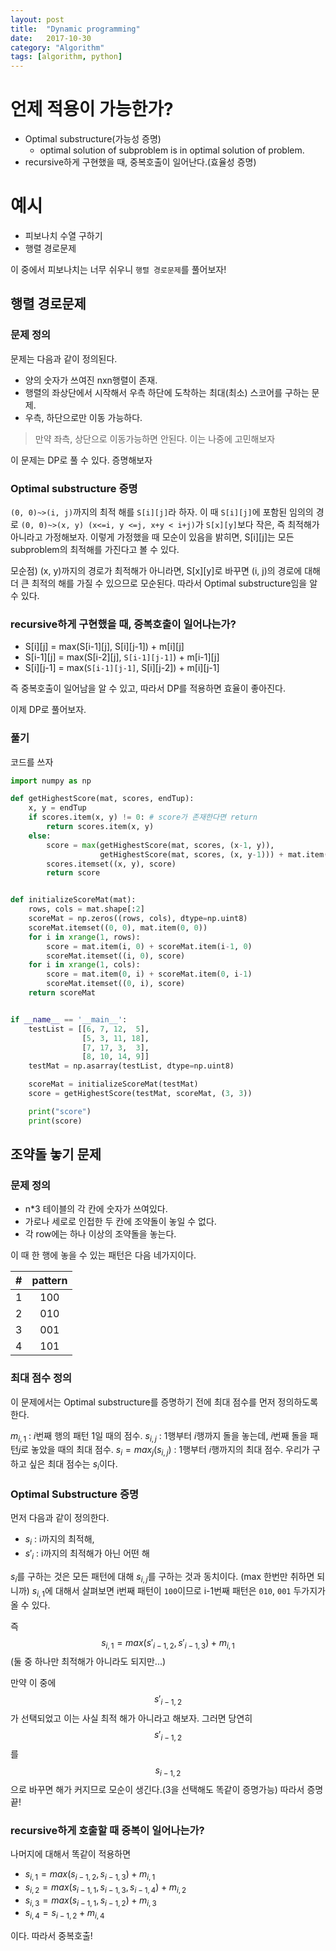 ```yaml
---
layout: post
title:  "Dynamic programming"
date:   2017-10-30 
category: "Algorithm"
tags: [algorithm, python]
---
```


# 언제 적용이 가능한가?

* Optimal substructure(가능성 증명)
  * optimal solution of subproblem is in optimal solution of problem.
* recursive하게 구현했을 때, 중복호출이 일어난다.(효율성 증명)

# 예시

* 피보나치 수열 구하기
* 행렬 경로문제

이 중에서 피보나치는 너무 쉬우니 `행렬 경로문제`를 풀어보자!

## 행렬 경로문제

### 문제 정의

문제는 다음과 같이 정의된다.

* 양의 숫자가 쓰여진 nxn행렬이 존재.
* 행렬의 좌상단에서 시작해서 우측 하단에 도착하는 최대(최소) 스코어를 구하는 문제.
* 우측, 하단으로만 이동 가능하다.

> 만약 좌측, 상단으로 이동가능하면 안된다. 이는 나중에 고민해보자

이 문제는 DP로 풀 수 있다. 증명해보자

### Optimal substructure 증명

`(0, 0)~>(i, j)`까지의 최적 해를 `S[i][j]`라 하자.
이 때 `S[i][j]`에 포함된 임의의 경로 `(0, 0)~>(x, y) (x<=i, y <=j, x+y < i+j)`가 `S[x][y]`보다 작은, 즉 최적해가 아니라고 가정해보자.
이렇게 가정했을 때 모순이 있음을 밝히면, S[i][j]는 모든 subproblem의 최적해를 가진다고 볼 수 있다.

모순점) (x, y)까지의 경로가 최적해가 아니라면, S[x][y]로 바꾸면 (i, j)의 경로에 대해 더 큰 최적의 해를 가질 수 있으므로 모순된다.
따라서 Optimal substructure임을 알 수 있다.

### recursive하게 구현했을 때, 중복호출이 일어나는가?

* S[i][j] = max(S[i-1][j], S[i][j-1]) + m[i][j]
* S[i-1][j] = max(S[i-2][j], `S[i-1][j-1]`) + m[i-1][j]
* S[i][j-1] = max(`S[i-1][j-1]`, S[i][j-2]) + m[i][j-1]

즉 중복호출이 일어남을 알 수 있고, 따라서 DP를 적용하면 효율이 좋아진다.

이제 DP로 풀어보자.

### 풀기
코드를 쓰자

```python
import numpy as np

def getHighestScore(mat, scores, endTup):
    x, y = endTup
    if scores.item(x, y) != 0: # score가 존재한다면 return
        return scores.item(x, y)
    else:
        score = max(getHighestScore(mat, scores, (x-1, y)),
                    getHighestScore(mat, scores, (x, y-1))) + mat.item(x,y)
        scores.itemset((x, y), score)
        return score


def initializeScoreMat(mat):
    rows, cols = mat.shape[:2]
    scoreMat = np.zeros((rows, cols), dtype=np.uint8)
    scoreMat.itemset((0, 0), mat.item(0, 0))
    for i in xrange(1, rows):
        score = mat.item(i, 0) + scoreMat.item(i-1, 0)
        scoreMat.itemset((i, 0), score)
    for i in xrange(1, cols):
        score = mat.item(0, i) + scoreMat.item(0, i-1)
        scoreMat.itemset((0, i), score)
    return scoreMat


if __name__ == '__main__':
    testList = [[6, 7, 12,  5],
                [5, 3, 11, 18],
                [7, 17, 3,  3],
                [8, 10, 14, 9]]
    testMat = np.asarray(testList, dtype=np.uint8)

    scoreMat = initializeScoreMat(testMat)
    score = getHighestScore(testMat, scoreMat, (3, 3))

    print("score")
    print(score)
```

## 조약돌 놓기 문제
### 문제 정의

* n*3 테이블의 각 칸에 숫자가 쓰여있다.
* 가로나 세로로 인접한 두 칸에 조약돌이 놓일 수 없다.
* 각 row에는 하나 이상의 조약돌을 놓는다.

이 때 한 행에 놓을 수 있는 패턴은 다음 네가지이다.

|# |pattern|
|:--:|:--:|
|1|100|
|2|010|
|3|001|
|4|101|

### 최대 점수 정의

이 문제에서는 Optimal substructure를 증명하기 전에 최대 점수를 먼저 정의하도록 한다.

$m_{i,1}$ : $i$번째 행의 패턴 1일 때의 점수.
$s_{i,j}$ : $1$행부터 $i$행까지 돌을 놓는데, $i$번째 돌을 패턴$j$로 놓았을 때의 최대 점수.
$s_i = max_j(s_{i,j})$ : $1$행부터 $i$행까지의 최대 점수.
우리가 구하고 싶은 최대 점수는 $s_i$이다.

### Optimal Substructure 증명

먼저 다음과 같이 정의한다.
* $s_i$  : i까지의 최적해, 
* $s'_i$ : i까지의 최적해가 아닌 어떤 해

$s_i$를 구하는 것은 모든 패턴에 대해 $s_{i,j}$를 구하는 것과 동치이다. (max 한번만 취하면 되니까)
$s_{i,1}$에 대해서 살펴보면 i번째 패턴이 `100`이므로 i-1번째 패턴은 `010`, `001` 두가지가 올 수 있다. 

즉 $$s_{i,1} = max(s'_{i-1,2}, s'_{i-1,3}) + m_{i,1}$$ (둘 중 하나만 최적해가 아니라도 되지만...)

만약 이 중에 $$s'_{i-1,2}$$가 선택되었고 이는 사실 최적 해가 아니라고 해보자.
그러면 당연히 $$s'_{i-1,2}$$를 $$s_{i-1,2}$$으로 바꾸면 해가 커지므로 모순이 생긴다.(3을 선택해도 똑같이 증명가능)
따라서 증명 끝!

### recursive하게 호출할 때 중복이 일어나는가?

나머지에 대해서 똑같이 적용하면

* $s_{i,1} = max(s_{i-1,2}, s_{i-1,3}) + m_{i,1}$
* $s_{i,2} = max(s_{i-1,1}, s_{i-1,3}, s_{i-1,4}) + m_{i,2}$
* $s_{i,3} = max(s_{i-1,1}, s_{i-1,2}) + m_{i,3}$
* $s_{i,4} = s_{i-1,2} + m_{i,4}$

이다.
따라서 중복호출!
